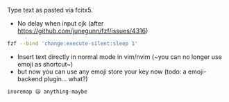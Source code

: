 Type text as pasted via fcitx5.

* No delay when input cjk (after https://github.com/junegunn/fzf/issues/4316)
```sh
fzf --bind 'change:execute-silent:sleep 1'
```

* Insert text directly in normal mode in vim/nvim (~you can no longer use emoji as shortcut~)
* but now you can use any emoji store your key now (todo: a emoji-backend plugin... what?)
```vim
inoremap 😃 anything-maybe
```
